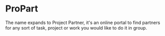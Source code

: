# ProPart

The name expands to Project Partner, it's an online portal to find partners for any sort of task, project or work you would like to do it in group.